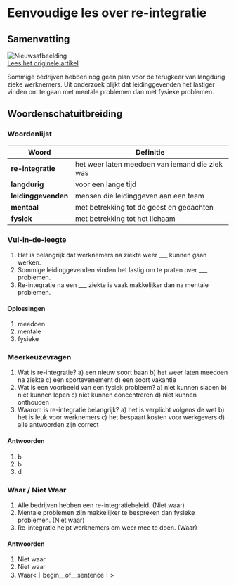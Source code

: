 # Eenvoudige les over re-integratie

## Samenvatting

![Nieuwsafbeelding](https://prod-img.standaard.be/public/nieuws/dd3eb4-file82pudqfjyuw1443g8ga7/alternates/BASE_SIXTEEN_NINE/file82pudqfjyuw1443g8ga7)   
[Lees het originele artikel](https://www.standaard.be/binnenland/leidinggevenden-over-re-integratie-langdurig-zieken-na-een-fysiek-probleem-vind-ik-de-aanpak-helderder-dan-na-mentale-problemen/95411311.html)

Sommige bedrijven hebben nog geen plan voor de terugkeer van langdurig zieke werknemers. Uit onderzoek blijkt dat leidinggevenden het lastiger vinden om te gaan met mentale problemen dan met fysieke problemen.

## Woordenschatuitbreiding

### Woordenlijst

| Woord | Definitie |
|-------|-----------|
| **re-integratie** | het weer laten meedoen van iemand die ziek was |
| **langdurig** | voor een lange tijd |
| **leidinggevenden** | mensen die leidinggeven aan een team |
| **mentaal** | met betrekking tot de geest en gedachten |
| **fysiek** | met betrekking tot het lichaam |

### Vul-in-de-leegte
1. Het is belangrijk dat werknemers na ziekte weer ___ kunnen gaan werken.
2. Sommige leidinggevenden vinden het lastig om te praten over ___ problemen.
3. Re-integratie na een ___ ziekte is vaak makkelijker dan na mentale problemen.

#### Oplossingen
1. meedoen
2. mentale
3. fysieke

### Meerkeuzevragen
1. Wat is re-integratie?
   a) een nieuw soort baan
   b) het weer laten meedoen na ziekte
   c) een sportevenement
   d) een soort vakantie
2. Wat is een voorbeeld van een fysiek probleem?
   a) niet kunnen slapen
   b) niet kunnen lopen
   c) niet kunnen concentreren
   d) niet kunnen onthouden
3. Waarom is re-integratie belangrijk?
   a) het is verplicht volgens de wet
   b) het is leuk voor werknemers
   c) het bespaart kosten voor werkgevers
   d) alle antwoorden zijn correct

#### Antwoorden
1. b
2. b
3. d

### Waar / Niet Waar
1. Alle bedrijven hebben een re-integratiebeleid. (Niet waar)
2. Mentale problemen zijn makkelijker te bespreken dan fysieke problemen. (Niet waar)
3. Re-integratie helpt werknemers om weer mee te doen. (Waar)

#### Antwoorden
1. Niet waar
2. Niet waar
3. Waar<｜begin▁of▁sentence｜>